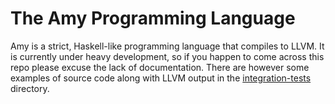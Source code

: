 # The Amy Programming Language

Amy is a strict, Haskell-like programming language that compiles to LLVM. It is
currently under heavy development, so if you happen to come across this repo
please excuse the lack of documentation. There are however some examples of
source code along with LLVM output in the
[integration-tests](integration-tests/tests/pass) directory.
